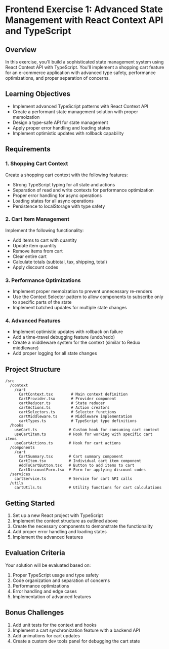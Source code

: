 # Frontend Exercise 1: Advanced State Management with React Context API and TypeScript

## Overview
In this exercise, you'll build a sophisticated state management system using React Context API with TypeScript. You'll implement a shopping cart feature for an e-commerce application with advanced type safety, performance optimizations, and proper separation of concerns.

## Learning Objectives
- Implement advanced TypeScript patterns with React Context API
- Create a performant state management solution with proper memoization
- Design a type-safe API for state management
- Apply proper error handling and loading states
- Implement optimistic updates with rollback capability

## Requirements

### 1. Shopping Cart Context
Create a shopping cart context with the following features:
- Strong TypeScript typing for all state and actions
- Separation of read and write contexts for performance optimization
- Proper error handling for async operations
- Loading states for all async operations
- Persistence to localStorage with type safety

### 2. Cart Item Management
Implement the following functionality:
- Add items to cart with quantity
- Update item quantity
- Remove items from cart
- Clear entire cart
- Calculate totals (subtotal, tax, shipping, total)
- Apply discount codes

### 3. Performance Optimizations
- Implement proper memoization to prevent unnecessary re-renders
- Use the Context Selector pattern to allow components to subscribe only to specific parts of the state
- Implement batched updates for multiple state changes

### 4. Advanced Features
- Implement optimistic updates with rollback on failure
- Add a time-travel debugging feature (undo/redo)
- Create a middleware system for the context (similar to Redux middleware)
- Add proper logging for all state changes

## Project Structure
```
/src
  /context
    /cart
      CartContext.tsx        # Main context definition
      CartProvider.tsx       # Provider component
      cartReducer.ts         # State reducer
      cartActions.ts         # Action creators
      cartSelectors.ts       # Selector functions
      cartMiddleware.ts      # Middleware implementation
      cartTypes.ts           # TypeScript type definitions
  /hooks
    useCart.ts              # Custom hook for consuming cart context
    useCartItem.ts          # Hook for working with specific cart items
    useCartActions.ts       # Hook for cart actions
  /components
    /cart
      CartSummary.tsx       # Cart summary component
      CartItem.tsx          # Individual cart item component
      AddToCartButton.tsx   # Button to add items to cart
      CartDiscountForm.tsx  # Form for applying discount codes
  /services
    cartService.ts          # Service for cart API calls
  /utils
    cartUtils.ts            # Utility functions for cart calculations
```

## Getting Started
1. Set up a new React project with TypeScript
2. Implement the context structure as outlined above
3. Create the necessary components to demonstrate the functionality
4. Add proper error handling and loading states
5. Implement the advanced features

## Evaluation Criteria
Your solution will be evaluated based on:
1. Proper TypeScript usage and type safety
2. Code organization and separation of concerns
3. Performance optimizations
4. Error handling and edge cases
5. Implementation of advanced features

## Bonus Challenges
1. Add unit tests for the context and hooks
2. Implement a cart synchronization feature with a backend API
3. Add animations for cart updates
4. Create a custom dev tools panel for debugging the cart state
